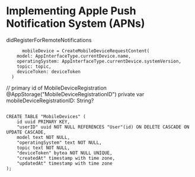 # Implementing Apple Push Notification System (APNs)

didRegisterForRemoteNotifications

```
	  mobileDevice = CreateMobileDeviceRequestContent(
	model: AppInterfaceType.currentDevice.name,
	operatingSystem: AppInterfaceType.currentDevice.systemVersion,
	topic: topic,
	deviceToken: deviceToken
  )
```

// primary id of MobileDeviceRegistration
   @AppStorage("MobileDeviceRegistrationID") private var mobileDeviceRegistrationID: String?
   
```

CREATE TABLE "MobileDevices" (
	id uuid PRIMARY KEY,
	"userID" uuid NOT NULL REFERENCES "User"(id) ON DELETE CASCADE ON UPDATE CASCADE,
	model text NOT NULL,
	"operatingSystem" text NOT NULL,
	topic text NOT NULL,
	"deviceToken" bytea NOT NULL UNIQUE,
	"createdAt" timestamp with time zone,
	"updatedAt" timestamp with time zone
);

```